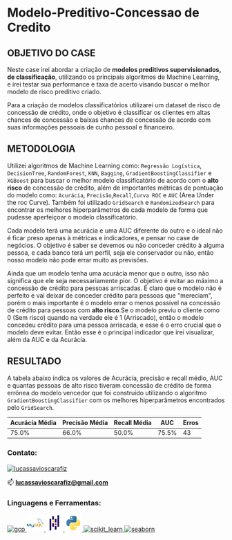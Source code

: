 # Modelo-Preditivo-Concessao de Credito

## OBJETIVO DO CASE

Neste case irei abordar a criação de **modelos preditivos supervisionados, de classificação**, utilizando os principais algoritmos de Machine Learning, e irei testar sua performance e taxa de acerto visando buscar o melhor modelo de risco preditivo criado.

Para a criação de modelos classificatórios utilizarei um dataset de risco de concessão de crédito, onde o objetivo é classificar os clientes em altas chances de concessão e baixas chances de concessão de acordo com suas informações pessoais de cunho pessoal e financeiro.


## METODOLOGIA

Utilizei algoritmos de Machine Learning como: `Regressão Logística`, `DecisionTree`, `RandomForest`, `KNN`, `Bagging`, `GradientBoostingClassifier` e `XGBoost` para buscar o melhor modelo classificatório de acordo com o **alto risco** de concessão de crédito, além de importantes métricas de pontuação do modelo como: `Acurácia`, `Precisão`,`Recall`,`Curva ROC` e `AUC` (Area Under the roc Curve). Também foi utilizado `GridSearch` e `RandomizedSearch` para encontrar os melhores hiperparâmetros de cada modelo de forma que pudesse aperfeiçoar o modelo classificatório.

Cada modelo terá uma acurácia e uma AUC diferente do outro e o ideal não é ficar preso apenas à métricas e indicadores, e pensar no case de negócios. O objetivo é saber se devemos ou não conceder crédito à alguma pessoa, e cada banco terá um perfil, seja ele conservador ou não, então nosso modelo não pode errar muito as previsões.

Ainda que um modelo tenha uma acurácia menor que o outro, isso não significa que ele seja necessariamente pior. O objetivo é evitar ao máximo a concessão de crédito para pessoas arriscadas. É claro que o modelo não é perfeito e vai deixar de conceder crédito para pessoas que "mereciam", porém o mais importante é o modelo errar o menos possível na concessão de crédito para pessoas com **alto risco**.Se o modelo previu o cliente como 0 (Sem risco) quando na verdade ele é 1 (Arriscado), então o modelo concedeu crédito para uma pessoa arriscada, e esse é o erro crucial que o modelo deve evitar. Então esse é o principal indicador que irei visualizar, além da AUC e da Acurácia.

## RESULTADO

A tabela abaixo indica os valores de Acurácia, precisão e recall médio, AUC e quantas pessoas de alto risco tiveram concessão de crédito de forma errônea do modelo vencedor que foi construído utilizando o algoritmo `GradientBoostingClassifier` com os melhores hiperparâmetros encontrados pelo `GridSearch`.

Acurácia Média  | Precisão Média | Recall Média| AUC   | Erros |
--------------  | -------------- | ----------- | ----- | ----- |
75.0%           | 66.0%          | 50.0%       | 75.5% | 43    |


<h3 align="left">Contato:</h3>
<p align="left">
<a href="https://linkedin.com/in/lucassavioscarafiz" target="blank"><img align="center" src="https://raw.githubusercontent.com/rahuldkjain/github-profile-readme-generator/master/src/images/icons/Social/linked-in-alt.svg" alt="lucassavioscarafiz" height="30" width="40" /></a>
</p>

📫 **lucassavioscarafiz@gmail.com**

<h3 align="left">Linguagens e Ferramentas:</h3>
<p align="left"> <a href="https://cloud.google.com" target="_blank" rel="noreferrer"> <img src="https://www.vectorlogo.zone/logos/google_cloud/google_cloud-icon.svg" alt="gcp" width="40" height="40"/> </a> <a href="https://www.mysql.com/" target="_blank" rel="noreferrer"> <img src="https://raw.githubusercontent.com/devicons/devicon/master/icons/mysql/mysql-original-wordmark.svg" alt="mysql" width="40" height="40"/> </a> <a href="https://pandas.pydata.org/" target="_blank" rel="noreferrer"> <img src="https://raw.githubusercontent.com/devicons/devicon/2ae2a900d2f041da66e950e4d48052658d850630/icons/pandas/pandas-original.svg" alt="pandas" width="40" height="40"/> </a> <a href="https://www.python.org" target="_blank" rel="noreferrer"> <img src="https://raw.githubusercontent.com/devicons/devicon/master/icons/python/python-original.svg" alt="python" width="40" height="40"/> </a> <a href="https://scikit-learn.org/" target="_blank" rel="noreferrer"> <img src="https://upload.wikimedia.org/wikipedia/commons/0/05/Scikit_learn_logo_small.svg" alt="scikit_learn" width="40" height="40"/> </a> <a href="https://seaborn.pydata.org/" target="_blank" rel="noreferrer"> <img src="https://seaborn.pydata.org/_images/logo-mark-lightbg.svg" alt="seaborn" width="40" height="40"/> </a> </p>
